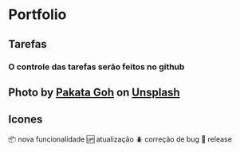 # Portfolio

## Tarefas

### O controle das tarefas serão feitos no github

## Photo by <a href="https://unsplash.com/@pakata?utm_source=unsplash&utm_medium=referral&utm_content=creditCopyText">Pakata Goh</a> on <a href="https://unsplash.com/s/photos/developer-gamer?utm_source=unsplash&utm_medium=referral&utm_content=creditCopyText">Unsplash</a>


## Icones

:package: nova funcionalidade
:up: atualização
:beetle: correção de bug
:checkered_flag: release